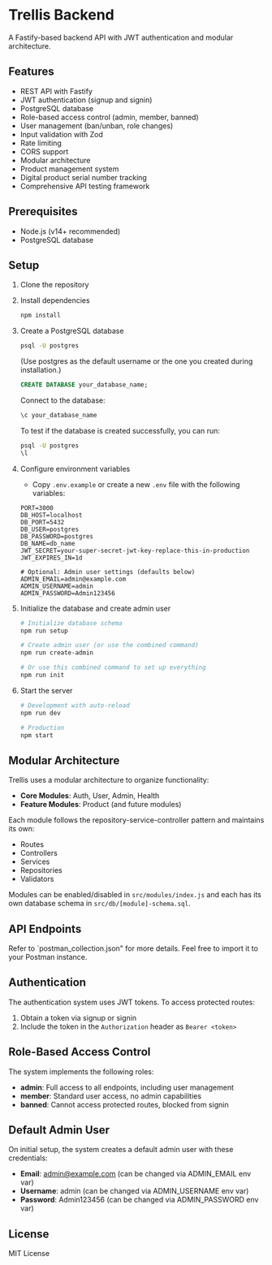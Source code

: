 # Trellis Backend

A Fastify-based backend API with JWT authentication and modular architecture.

## Features

- REST API with Fastify
- JWT authentication (signup and signin)
- PostgreSQL database
- Role-based access control (admin, member, banned)
- User management (ban/unban, role changes)
- Input validation with Zod
- Rate limiting
- CORS support
- Modular architecture
- Product management system
- Digital product serial number tracking
- Comprehensive API testing framework

## Prerequisites

- Node.js (v14+ recommended)
- PostgreSQL database

## Setup

1. Clone the repository

2. Install dependencies
   ```bash
   npm install
   ```

3. Create a PostgreSQL database
   ```bash
   psql -U postgres
   ```
   (Use postgres as the default username or the one you created during installation.)
   ```sql
   CREATE DATABASE your_database_name;
   ```

   Connect to the database:
   ```bash
   \c your_database_name
   ```

   To test if the database is created successfully, you can run:
   ```bash
   psql -U postgres
   \l
   ```

4. Configure environment variables
   - Copy `.env.example` or create a new `.env` file with the following variables:
   ```
   PORT=3000
   DB_HOST=localhost
   DB_PORT=5432
   DB_USER=postgres
   DB_PASSWORD=postgres
   DB_NAME=db_name
   JWT_SECRET=your-super-secret-jwt-key-replace-this-in-production
   JWT_EXPIRES_IN=1d
   
   # Optional: Admin user settings (defaults below)
   ADMIN_EMAIL=admin@example.com
   ADMIN_USERNAME=admin
   ADMIN_PASSWORD=Admin123456
   ```

5. Initialize the database and create admin user
   ```bash
   # Initialize database schema
   npm run setup
   
   # Create admin user (or use the combined command)
   npm run create-admin
   
   # Or use this combined command to set up everything
   npm run init
   ```

6. Start the server
   ```bash
   # Development with auto-reload
   npm run dev
   
   # Production
   npm start
   ```

## Modular Architecture

Trellis uses a modular architecture to organize functionality:

- **Core Modules**: Auth, User, Admin, Health
- **Feature Modules**: Product (and future modules)

Each module follows the repository-service-controller pattern and maintains its own:
- Routes
- Controllers
- Services
- Repositories
- Validators

Modules can be enabled/disabled in `src/modules/index.js` and each has its own database schema in `src/db/[module]-schema.sql`.

## API Endpoints

Refer to `postman_collection.json" for more details. Feel free to import it to your Postman instance.

## Authentication

The authentication system uses JWT tokens. To access protected routes:

1. Obtain a token via signup or signin
2. Include the token in the `Authorization` header as `Bearer <token>`

## Role-Based Access Control

The system implements the following roles:

- **admin**: Full access to all endpoints, including user management
- **member**: Standard user access, no admin capabilities
- **banned**: Cannot access protected routes, blocked from signin

## Default Admin User

On initial setup, the system creates a default admin user with these credentials:
- **Email**: admin@example.com (can be changed via ADMIN_EMAIL env var)
- **Username**: admin (can be changed via ADMIN_USERNAME env var)
- **Password**: Admin123456 (can be changed via ADMIN_PASSWORD env var)


## License

MIT License

